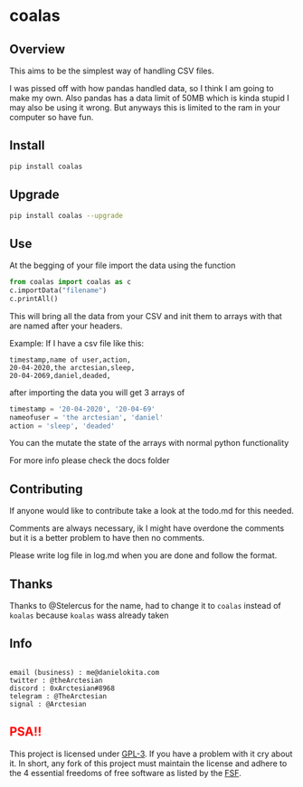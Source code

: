 # coalas

## Overview

This aims to be the simplest way of handling CSV files.

I was pissed off with how pandas handled data, so I think I am going to make my own. Also pandas has a data limit of 50MB which is kinda stupid I may also be using it wrong. But anyways this is limited to the ram in your computer so have fun.

## Install

```sh
pip install coalas
```

## Upgrade

```sh
pip install coalas --upgrade
```

## Use

At the begging of your file import the data using the function

```py
from coalas import coalas as c
c.importData("filename")
c.printAll()
```

This will bring all the data from your CSV and init them to arrays with that are named after your headers.

Example:
If I have a csv file like this:

```csv
timestamp,name of user,action,
20-04-2020,the arctesian,sleep,
20-04-2069,daniel,deaded,
```

after importing the data you will get 3 arrays of

```py
timestamp = '20-04-2020', '20-04-69'
nameofuser = 'the arctesian', 'daniel'
action = 'sleep', 'deaded'
```

You can the mutate the state of the arrays with normal python functionality

For more info please check the docs folder

## Contributing

If anyone would like to contribute take a look at the todo.md for this needed.

Comments are always necessary, ik I might have overdone the comments but it is a better problem to have then no comments.

Please write log file in log.md when you are done and follow the format.

## Thanks

Thanks to @Stelercus for the name, had to change it to `coalas` instead of `koalas` because `koalas` wass already taken

## Info

```

email (business) : me@danielokita.com
twitter : @theArctesian
discord : 0xArctesian#8968
telegram : @TheArctesian
signal : @Arctesian

```

## <span style="color: red"> PSA!! </span>

This project is licensed under [GPL-3](https://www.gnu.org/licenses/quick-guide-gplv3.html). If you have a problem with it cry about it. In short, any fork of this project must maintain the license and adhere to the 4 essential freedoms of free software as listed by the [FSF](https://www.gnu.org/philosophy/free-sw.en.html).
